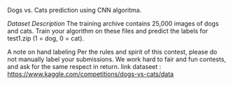 Dogs vs. Cats prediction using CNN algoritma.

*Dataset Description*
The training archive contains 25,000 images of dogs and cats. Train your algorithm on these files and predict the labels for test1.zip (1 = dog, 0 = cat).

A note on hand labeling
Per the rules and spirit of this contest, please do not manually label your submissions. We work hard to fair and fun contests, and ask for the same respect in return.
link dataseet : https://www.kaggle.com/competitions/dogs-vs-cats/data
